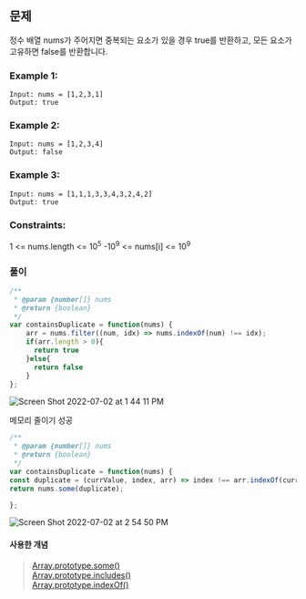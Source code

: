 ## 문제

정수 배열 nums가 주어지면 중복되는 요소가 있을 경우 true를 반환하고, 모든 요소가 고유하면 false를 반환합니다.

### Example 1:
```
Input: nums = [1,2,3,1]
Output: true
```

### Example 2:
```
Input: nums = [1,2,3,4]
Output: false
```

### Example 3:
```
Input: nums = [1,1,1,3,3,4,3,2,4,2]
Output: true
```

### Constraints:

1 <= nums.length <= 10<sup>5</sup>
-10<sup>9</sup> <= nums[i] <= 10<sup>9</sup>

### 풀이

```javascript
/**
 * @param {number[]} nums
 * @return {boolean}
 */
var containsDuplicate = function(nums) {
    arr = nums.filter((num, idx) => nums.indexOf(num) !== idx);
    if(arr.length > 0){
      return true
    }else{
      return false
    }
};
```
![Screen Shot 2022-07-02 at 1 44 11 PM](https://user-images.githubusercontent.com/88074487/176986838-fb50775e-f1ff-48f5-8adf-40b6d555f9af.png)

메모리 줄이기 성공
```javascript
/**
 * @param {number[]} nums
 * @return {boolean}
 */
var containsDuplicate = function(nums) {
const duplicate = (currValue, index, arr) => index !== arr.indexOf(currValue) && arr.includes(currValue);
return nums.some(duplicate);

};
```
![Screen Shot 2022-07-02 at 2 54 50 PM](https://user-images.githubusercontent.com/88074487/176988506-164c4b4d-0902-4f75-97a5-8fbbdafad3f0.png)

#### 사용한 개념
> [Array.prototype.some()](https://developer.mozilla.org/ko/docs/Web/JavaScript/Reference/Global_Objects/Array/some)<br/>
> [Array.prototype.includes()](https://developer.mozilla.org/ko/docs/Web/JavaScript/Reference/Global_Objects/Array/includes)<br/>
> [Array.prototype.indexOf()](https://developer.mozilla.org/ko/docs/Web/JavaScript/Reference/Global_Objects/Array/indexOf)<br/>
